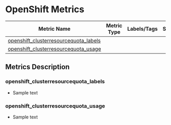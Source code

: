 # OpenShift Metrics

| Metric Name                                                                     | Metric Type | Labels/Tags | Status |
|---------------------------------------------------------------------------------|-------------|-------------|--------|
| [openshift_clusterresourcequota_labels](#openshift_clusterresourcequota_labels) |             |             |        |
| [openshift_clusterresourcequota_usage](#openshift_clusterresourcequota_usage)   |             |             |        |

## Metrics Description

### openshift_clusterresourcequota_labels

- Sample text

### openshift_clusterresourcequota_usage

- Sample text
